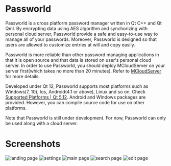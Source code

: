 # Passworld

Passworld is a cross platform password manager written in Qt C++ and Qt Qml. By encrypting data using AES algorithm and synchorizing with personal cloud server, Passworld provide a safe and easy-to-use way to manage all of your passwords. Moreover, Passworld is designed so that users are allowed to customize entries at will and copy easily.

Passworld is more reliable than other password managing applications in that it is open source and that data is stored on user's personal cloud server. In order to use Passworld, you should deploy MCloudServer on your server first(which takes no more than 20 minutes). Refer to [MCloudServer](https://gitee.com/maoruimas/mcloudserver) for more details.

Developed under Qt 12, Passworld supports most platforms such as Windows(7, 10), Ios, Android(4.1 or above), Linux and so on. Check [Supported Platforms | Qt 5.12](https://doc.qt.io/qt-5.12/supported-platforms.html). Android and Windows packages are provided. However, you can compile source code for use on other platforms.

Note that Passworld is still under development. For now, Passworld can only be used along with a cloud server.

# Screenshots

![landing page](https://images.gitee.com/uploads/images/2020/0305/222705_a8d938e1_5488222.jpeg "landingPage.jpg")
![settings](https://images.gitee.com/uploads/images/2020/0305/222746_e00d6731_5488222.jpeg "settingsPage.jpg")
![main page](https://images.gitee.com/uploads/images/2020/0305/222819_665123dc_5488222.jpeg "mainPage.jpg")
![search page](https://images.gitee.com/uploads/images/2020/0305/223203_5b18638e_5488222.jpeg "searchPage.jpg")
![edit page](https://images.gitee.com/uploads/images/2020/0305/222910_8236c732_5488222.jpeg "editPage.jpg")
